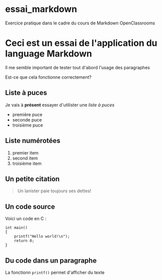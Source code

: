 # essai_markdown
Exercice pratique dans le cadre du cours de Markdown OpenClassrooms

# Ceci est un essai de l'application du language Markdown
Il me semble important de tester tout d'abord l'usage des paragraphes

Est-ce que cela fonctionne correctement?


## Liste à puces 
Je vais à **présent** essayer d'utilister une *liste à puces*
* première puce
* seconde puce
* troisième puce

## Liste numérotées
1. premier item
2. second item
3. troisième item

## Un petite citation
>Un lanister paie toujours ses dettes!

## Un code source
Voici un code en C :

    int main()
    {
        printf("Hello world!\n");
        return 0;
    }
    
## Du code dans un paragraphe

La fonctionn `printf()` permet d'afficher du texte




